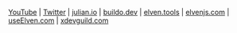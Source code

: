 <a href="https://www.youtube.com/channel/UCaj-mgcY9CWbLdZsC5Gt00g">YouTube</a> | 
<a href="https://twitter.com/theJulianIo">Twitter</a> | 
<a href="https://www.julian.io">julian.io</a> | 
<a href="https://www.buildo.dev">buildo.dev</a> | 
<a href="https://www.elven.tools">elven.tools</a> | 
<a href="https://www.elvenjs.com">elvenjs.com</a> | 
<a href="https://www.useelven.com">useElven.com</a> | 
<a href="https://www.xdevguild.com">xdevguild.com</a>
